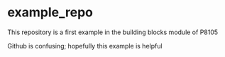# example_repo

This repository is a first example in the building blocks module of P8105

Github is confusing; hopefully this example is helpful